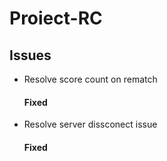 # Proiect-RC
## Issues
* Resolve score count on rematch
  #### Fixed
* Resolve server dissconect issue
  #### Fixed

